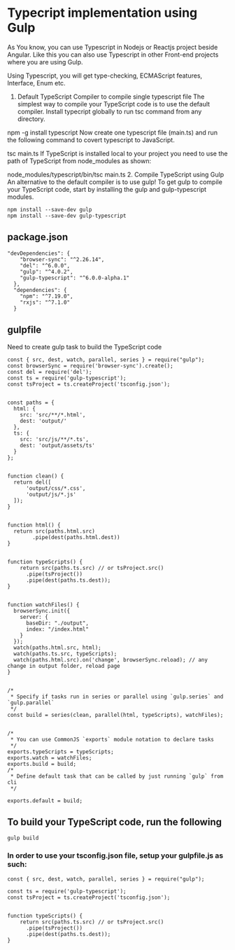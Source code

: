 # Typecript implementation using Gulp
As You know, you can use Typescript in Nodejs or Reactjs project beside Angular. Like this you can also use Typescript in other Front-end projects where you are using Gulp. 

Using Typescript, you will get type-checking, ECMAScript features, Interface, Enum etc.

1. Default TypeScript Compiler to compile single typescript file
The simplest way to compile your TypeScript code is to use the default compiler. Install typecript globally to run tsc command from any directory.

npm -g install typescript
Now create one typescript file (main.ts) and run the following command to covert typescript to JavaScript.

tsc main.ts
If TypeScript is installed local to your project you need to use the path of TypeScript from node_modules as shown:

node_modules/typescript/bin/tsc main.ts
2. Compile TypeScript using Gulp
An alternative to the default compiler is to use gulp! To get gulp to compile your TypeScript code, start by installing the gulp and gulp-typescript modules.

```
npm install --save-dev gulp
npm install --save-dev gulp-typescript
```

## package.json

```
"devDependencies": {
    "browser-sync": "^2.26.14",
    "del": "^6.0.0",
    "gulp": "^4.0.2",
    "gulp-typescript": "^6.0.0-alpha.1"
  },
  "dependencies": {
    "npm": "^7.19.0",
    "rxjs": "^7.1.0"
  }
```

## gulpfile
Need to create gulp task to build the TypeScript code

```
const { src, dest, watch, parallel, series } = require("gulp");
const browserSync = require('browser-sync').create();
const del = require('del');
const ts = require('gulp-typescript');
const tsProject = ts.createProject('tsconfig.json');


const paths = {
  html: {
    src: 'src/**/*.html',
    dest: 'output/'
  },
  ts: {
    src: 'src/js/**/*.ts',
    dest: 'output/assets/ts'
  }
};


function clean() {
  return del([
      'output/css/*.css',
      'output/js/*.js'
  ]);
}


function html() {
  return src(paths.html.src)
        .pipe(dest(paths.html.dest))
}


function typeScripts() {
    return src(paths.ts.src) // or tsProject.src()
      .pipe(tsProject())
      .pipe(dest(paths.ts.dest));
}


function watchFiles() {  
  browserSync.init({
    server: {
      baseDir: "./output",
      index: "/index.html"
    }
  }); 
  watch(paths.html.src, html);  
  watch(paths.ts.src, typeScripts); 
  watch(paths.html.src).on('change', browserSync.reload); // any change in output folder, reload page
}


/*
 * Specify if tasks run in series or parallel using `gulp.series` and `gulp.parallel`
 */
const build = series(clean, parallel(html, typeScripts), watchFiles);


/*
 * You can use CommonJS `exports` module notation to declare tasks
 */
exports.typeScripts = typeScripts;
exports.watch = watchFiles;
exports.build = build;
/*
 * Define default task that can be called by just running `gulp` from cli
 */

exports.default = build;
```

## To build your TypeScript code, run the following

```
gulp build
```

### In order to use your tsconfig.json file, setup your gulpfile.js as such:

```
const { src, dest, watch, parallel, series } = require("gulp");

const ts = require('gulp-typescript');
const tsProject = ts.createProject('tsconfig.json');


function typeScripts() {
    return src(paths.ts.src) // or tsProject.src()
      .pipe(tsProject())
      .pipe(dest(paths.ts.dest));
}
```


